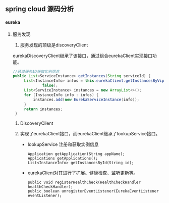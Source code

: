 ## spring cloud 源码分析

#### 

#### eureka 

1. 服务发现

   1. 服务发现的顶级是discoveryClient

   eurekaDiscoveryClient继承了该接口，通过组合eurekaClient实现接口功能。

   ~~~java
   //通过服务ID获取实例信息	
   public List<ServiceInstance> getInstances(String serviceId) {
   		List<InstanceInfo> infos = this.eurekaClient.getInstancesByVipAddress(serviceId,
   				false);
   		List<ServiceInstance> instances = new ArrayList<>();
   		for (InstanceInfo info : infos) {
   			instances.add(new EurekaServiceInstance(info));
   		}
   		return instances;
   	}	
   ~~~

   1.  DiscoveryCilent

      1. 实现了eurekaClient接口，而eurekaClient继承了lookupService接口。

         - lookupService 注册和获取实例信息 

           ~~~
           Application getApplication(String appName);
           Applications getApplications();
           List<InstanceInfo> getInstancesById(String id);
           ~~~

         - eurekaClient对其进行了扩展。健康检查、监听更新等。

           ~~~
           public void registerHealthCheck(HealthCheckHandler healthCheckHandler);
           public boolean unregisterEventListener(EurekaEventListener eventListener);
           ~~~

           

         